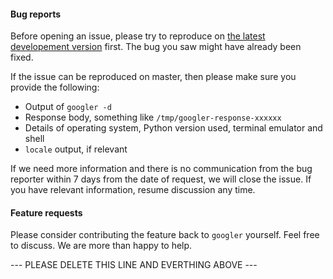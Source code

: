 #### Bug reports

Before opening an issue, please try to reproduce on [the latest developement version](https://github.com/jarun/googler#installing-from-this-repository) first. The bug you saw might have already been fixed.

If the issue can be reproduced on master, then please make sure you provide the following:
- Output of `googler -d`
- Response body, something like `/tmp/googler-response-xxxxxx`
- Details of operating system, Python version used, terminal emulator and shell
- `locale` output, if relevant

If we need more information and there is no communication from the bug reporter within 7 days from the date of request, we will close the issue. If you have relevant information, resume discussion any time.


#### Feature requests
Please consider contributing the feature back to `googler` yourself. Feel free to discuss. We are more than happy to help.

--- PLEASE DELETE THIS LINE AND EVERTHING ABOVE ---
